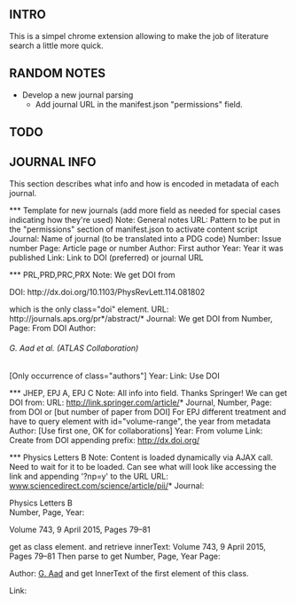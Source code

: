 INTRO
---------
This is a simpel chrome extension allowing to make the job of literature search a little more quick.


RANDOM NOTES
---------
- Develop a new journal parsing
   - Add journal URL in the manifest.json "permissions" field.


TODO
---------


JOURNAL INFO
---------
This section describes what info and how is encoded in metadata of each journal.


*** Template for new journals (add more field as needed for special cases indicating how they're used)
Note: 
 General notes
URL: 
 Pattern to be put in the "permissions" section of manifest.json to activate content script
Journal: 
 Name of journal (to be translated into a PDG code)
Number: 
 Issue number
Page: 
 Article page or number
Author: 
 First author
Year: 
 Year it was published
Link: 
 Link to DOI (preferred) or journal URL


*** PRL,PRD,PRC,PRX
Note: 
 We get DOI from
 <p class="doi">DOI: http://dx.doi.org/10.1103/PhysRevLett.114.081802</p>
 which is the only class="doi" element.
URL: 
 http://journals.aps.org/pr*/abstract/*
Journal: 
 We get DOI from 
Number, Page: 
 From DOI
Author: 
 <h6 class="authors">G. Aad <em>et al.</em> (ATLAS Collaboration)</h6> 
 [Only occurrence of class="authors"]
Year: 
 <meta content="2015-02-26" property="article:published_time" />
Link: 
 Use DOI

*** JHEP, EPJ A, EPJ C
Note: 
 All info into <meta> field. Thanks Springer!
 We can get DOI from:
 <meta name="citation_doi" content="10.1007/JHEP03(2015)008"/>
URL: 
 http://link.springer.com/article/*
Journal, Number, Page:
 from DOI or 
 <meta name="citation_journal_title" content="Journal of High Energy Physics"/>
 <meta name="citation_volume" content="2014"/>
 <meta name="citation_issue" content="3"/>
 [but number of paper from DOI]
 For EPJ different treatment and have to query element with id="volume-range",
 the year from metadata
Author:
 <meta name="citation_author" content="Thomas W. Grimm"/>
 [Use first one, OK for collaborations]
Year:
 From volume
Link:
 Create from DOI appending prefix:
 http://dx.doi.org/

*** Physics Letters B
Note: 
 Content is loaded dynamically via AJAX call. Need to wait for it to be loaded.
 Can see what will look like accessing the link and appending '?np=y' to the URL
URL: 
 www.sciencedirect.com/science/article/pii/*
Journal: 
  <div class="title"><a title="..." queryStr="..." class="cLink"><span>Physics Letters B</span></a></div> 
Number, Page, Year: 
  <p class="volIssue"><a class="S_C_volIss" title="...">Volume 743</a>, 9 April 2015, Pages 79–81</p>
  get as class element. and retrieve innerText:
  Volume 743, 9 April 2015, Pages 79–81
  Then parse to get Number, Page, Year
Page: 
 
Author: 
 <a href="#" class="authorName S_C_authorName svAuthor" id="..." data-t="a" data-fn="G." data-ln="Aad" data-pos="1" data-tb="">G. Aad</a>
 and get InnerText of the first element of this class.
 
Link: 
 

